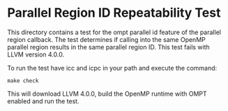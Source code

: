 Parallel Region ID Repeatability Test
=====================================

This directory contains a test for the ompt parallel id feature of the
parallel region callback.  The test determines if calling into the
same OpenMP parallel region results in the same parallel region ID.
This test fails with LLVM version 4.0.0.

To run the test have icc and icpc in your path and execute the
command:

    make check

This will download LLVM 4.0.0, build the OpenMP runtime with OMPT
enabled and run the test.
